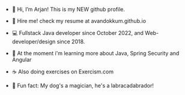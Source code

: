- 👋 Hi, I’m Arjan! This is my NEW github profile.
- 👷 Hire me! check my resume at avandokkum.github.io

- 💻 Fullstack Java developer since October 2022, and Web-developer/design since 2018.
- 🌱 At the moment i'm learning more about Java, Spring Security and Angular
- ☕ Also doing exercises on Exercism.com
  
- 🐶 Fun fact: My dog's a magician, he's a labracadabrador! 

<!---
AvanDokkum/AvanDokkum is a ✨ special ✨ repository because its `README.md` (this file) appears on your GitHub profile.
You can click the Preview link to take a look at your changes.
--->
